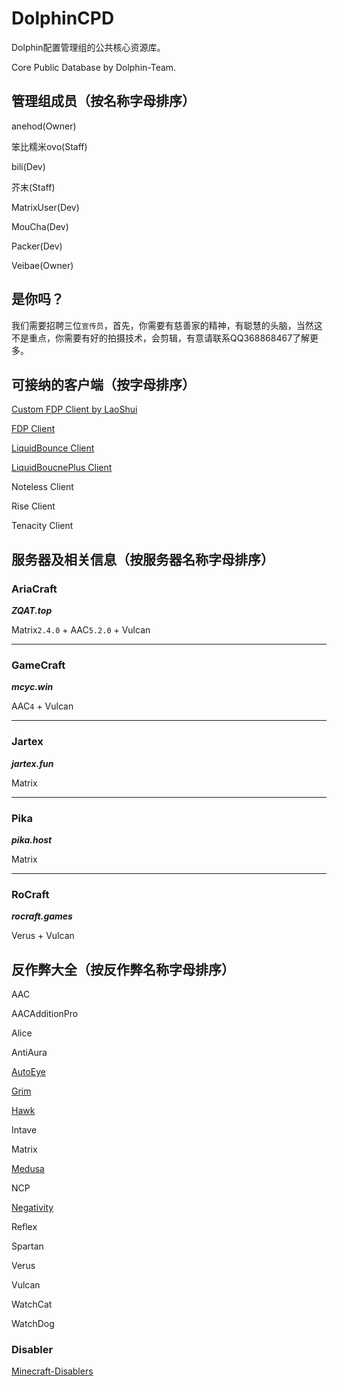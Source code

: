 # DolphinCPD
Dolphin配置管理组的公共核心资源库。

Core Public Database by Dolphin-Team.

## 管理组成员（按名称字母排序）
anehod(Owner)

笨比糯米ovo(Staff)

bili(Dev)

芥末(Staff)

MatrixUser(Dev)

MouCha(Dev)

Packer(Dev)

Veibae(Owner)

## 是你吗？
我们需要招聘三位`宣传员`，首先，你需要有慈善家的精神，有聪慧的头脑，当然这不是重点，你需要有好的拍摄技术，会剪辑，有意请联系QQ368868467了解更多。

## 可接纳的客户端（按字母排序）
[Custom FDP Client by LaoShui](https://github.com/laoshuikaixue/FDPClient)

[FDP Client](https://github.com/SkidderMC/FDPClient)

[LiquidBounce Client](https://github.com/CCBlueX/LiquidBounce)

[LiquidBoucnePlus Client](https://github.com/WYSI-Foundation/LiquidBouncePlus)

Noteless Client

Rise Client

Tenacity Client

## 服务器及相关信息（按服务器名称字母排序）
### AriaCraft

***ZQAT.top***

Matrix`2.4.0` + AAC`5.2.0` + Vulcan

---

### GameCraft

***mcyc.win***

AAC`4` + Vulcan

---

### Jartex

***jartex.fun***

Matrix

---

### Pika

***pika.host***

Matrix

---

### RoCraft

***rocraft.games***

Verus + Vulcan

## 反作弊大全（按反作弊名称字母排序）
AAC

AACAdditionPro

Alice

AntiAura

[AutoEye](https://github.com/heirteir/AutoEye)

[Grim](https://github.com/MWHunter/Grim)

[Hawk](https://github.com/HawkAnticheat/Hawk)

Intave

Matrix

[Medusa](https://github.com/GladUrBad/Medusa)

NCP

[Negativity](https://github.com/Elikill58/Negativity)

Reflex

Spartan

Verus

Vulcan

WatchCat

WatchDog

### Disabler
[Minecraft-Disablers](https://github.com/Rilshrink/Minecraft-Disablers)

